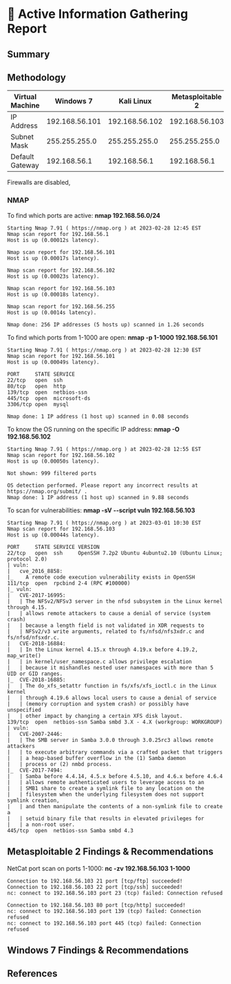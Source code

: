 # 📝 Active Information Gathering Report

## Summary

## Methodology

| Virtual Machine | Windows 7 | Kali Linux | Metasploitable 2 |
| ------------- | ------------- | ------------- | ------------- |
| IP Address | 192.168.56.101 | 192.168.56.102 | 192.168.56.103 |
| Subnet Mask | 255.255.255.0 | 255.255.255.0 | 255.255.255.0 |
| Default Gateway | 192.168.56.1 | 192.168.56.1 | 192.168.56.1 |

Firewalls are disabled,

### NMAP
To find which ports are active:
**nmap 192.168.56.0/24**
```
Starting Nmap 7.91 ( https://nmap.org ) at 2023-02-28 12:45 EST
Nmap scan report for 192.168.56.1
Host is up (0.00012s latency).

Nmap scan report for 192.168.56.101
Host is up (0.00017s latency).

Nmap scan report for 192.168.56.102
Host is up (0.00023s latency).

Nmap scan report for 192.168.56.103
Host is up (0.00018s latency).

Nmap scan report for 192.168.56.255
Host is up (0.0014s latency).

Nmap done: 256 IP addresses (5 hosts up) scanned in 1.26 seconds
```

To find which ports from 1-1000 are open:
**nmap -p 1-1000 192.168.56.101**
```
Starting Nmap 7.91 ( https://nmap.org ) at 2023-02-28 12:30 EST
Nmap scan report for 192.168.56.101
Host is up (0.00049s latency).

PORT     STATE SERVICE
22/tcp   open  ssh
80/tcp   open  http
139/tcp  open  netbios-ssn
445/tcp  open  microsoft-ds
3306/tcp open  mysql

Nmap done: 1 IP address (1 host up) scanned in 0.08 seconds
```

To know the OS running on the specific IP address:
**nmap -O 192.168.56.102**
```
Starting Nmap 7.91 ( https://nmap.org ) at 2023-02-28 12:55 EST
Nmap scan report for 192.168.56.102
Host is up (0.00050s latency).

Not shown: 999 filtered ports

OS detection performed. Please report any incorrect results at https://nmap.org/submit/ .
Nmap done: 1 IP address (1 host up) scanned in 9.88 seconds
```
To scan for vulnerabilities:
**nmap -sV --script vuln 192.168.56.103**
```
Starting Nmap 7.91 ( https://nmap.org ) at 2023-03-01 10:30 EST
Nmap scan report for 192.168.56.103
Host is up (0.00044s latency).

PORT     STATE SERVICE VERSION
22/tcp   open  ssh     OpenSSH 7.2p2 Ubuntu 4ubuntu2.10 (Ubuntu Linux; protocol 2.0)
| vuln: 
|   cve_2016_8858: 
|_    A remote code execution vulnerability exists in OpenSSH
111/tcp  open  rpcbind 2-4 (RPC #100000)
|_ vuln: 
|   CVE-2017-16995: 
|   | The NFSv2/NFSv3 server in the nfsd subsystem in the Linux kernel through 4.15. 
|   | allows remote attackers to cause a denial of service (system crash) 
|   | because a length field is not validated in XDR requests to 
|   | NFSv2/v3 write arguments, related to fs/nfsd/nfs3xdr.c and fs/nfsd/nfsxdr.c.
|   CVE-2018-16884: 
|   | In the Linux kernel 4.15.x through 4.19.x before 4.19.2, map_write() 
|   | in kernel/user_namespace.c allows privilege escalation 
|   | because it mishandles nested user namespaces with more than 5 UID or GID ranges.
|_  CVE-2018-16885: 
|   | The do_xfs_setattr function in fs/xfs/xfs_ioctl.c in the Linux kernel 
|   | through 4.19.6 allows local users to cause a denial of service 
|   | (memory corruption and system crash) or possibly have unspecified 
|   | other impact by changing a certain XFS disk layout. 
139/tcp  open  netbios-ssn Samba smbd 3.X - 4.X (workgroup: WORKGROUP)
| vuln: 
|   CVE-2007-2446: 
|   | The SMB server in Samba 3.0.0 through 3.0.25rc3 allows remote attackers 
|   | to execute arbitrary commands via a crafted packet that triggers 
|   | a heap-based buffer overflow in the (1) Samba daemon 
|   | process or (2) nmbd process.
|_  CVE-2017-7494: 
|   | Samba before 4.4.14, 4.5.x before 4.5.10, and 4.6.x before 4.6.4 
|   | allows remote authenticated users to leverage access to an 
|   | SMB1 share to create a symlink file to any location on the 
|   | filesystem when the underlying filesystem does not support symlink creation, 
|   | and then manipulate the contents of a non-symlink file to create a 
|   | setuid binary file that results in elevated privileges for 
|   | a non-root user.
445/tcp  open  netbios-ssn Samba smbd 4.3
```



## Metasploitable 2 Findings & Recommendations
NetCat port scan on ports 1-1000:
**nc -zv 192.168.56.103 1-1000**
```
Connection to 192.168.56.103 21 port [tcp/ftp] succeeded!
Connection to 192.168.56.103 22 port [tcp/ssh] succeeded!
nc: connect to 192.168.56.103 port 23 (tcp) failed: Connection refused

Connection to 192.168.56.103 80 port [tcp/http] succeeded!
nc: connect to 192.168.56.103 port 139 (tcp) failed: Connection refused
nc: connect to 192.168.56.103 port 445 (tcp) failed: Connection refused
```



## Windows 7 Findings & Recommendations

## References
 

